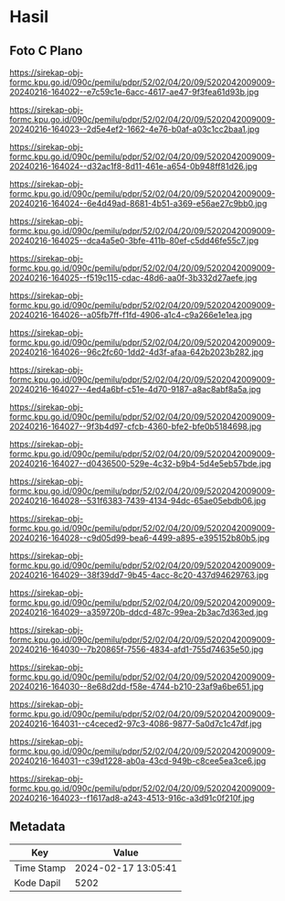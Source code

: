 # Hasil

## Foto C Plano

https://sirekap-obj-formc.kpu.go.id/090c/pemilu/pdpr/52/02/04/20/09/5202042009009-20240216-164022--e7c59c1e-6acc-4617-ae47-9f3fea61d93b.jpg

https://sirekap-obj-formc.kpu.go.id/090c/pemilu/pdpr/52/02/04/20/09/5202042009009-20240216-164023--2d5e4ef2-1662-4e76-b0af-a03c1cc2baa1.jpg

https://sirekap-obj-formc.kpu.go.id/090c/pemilu/pdpr/52/02/04/20/09/5202042009009-20240216-164024--d32ac1f8-8d11-461e-a654-0b948ff81d26.jpg

https://sirekap-obj-formc.kpu.go.id/090c/pemilu/pdpr/52/02/04/20/09/5202042009009-20240216-164024--6e4d49ad-8681-4b51-a369-e56ae27c9bb0.jpg

https://sirekap-obj-formc.kpu.go.id/090c/pemilu/pdpr/52/02/04/20/09/5202042009009-20240216-164025--dca4a5e0-3bfe-411b-80ef-c5dd46fe55c7.jpg

https://sirekap-obj-formc.kpu.go.id/090c/pemilu/pdpr/52/02/04/20/09/5202042009009-20240216-164025--f519c115-cdac-48d6-aa0f-3b332d27aefe.jpg

https://sirekap-obj-formc.kpu.go.id/090c/pemilu/pdpr/52/02/04/20/09/5202042009009-20240216-164026--a05fb7ff-f1fd-4906-a1c4-c9a266e1e1ea.jpg

https://sirekap-obj-formc.kpu.go.id/090c/pemilu/pdpr/52/02/04/20/09/5202042009009-20240216-164026--96c2fc60-1dd2-4d3f-afaa-642b2023b282.jpg

https://sirekap-obj-formc.kpu.go.id/090c/pemilu/pdpr/52/02/04/20/09/5202042009009-20240216-164027--4ed4a6bf-c51e-4d70-9187-a8ac8abf8a5a.jpg

https://sirekap-obj-formc.kpu.go.id/090c/pemilu/pdpr/52/02/04/20/09/5202042009009-20240216-164027--9f3b4d97-cfcb-4360-bfe2-bfe0b5184698.jpg

https://sirekap-obj-formc.kpu.go.id/090c/pemilu/pdpr/52/02/04/20/09/5202042009009-20240216-164027--d0436500-529e-4c32-b9b4-5d4e5eb57bde.jpg

https://sirekap-obj-formc.kpu.go.id/090c/pemilu/pdpr/52/02/04/20/09/5202042009009-20240216-164028--531f6383-7439-4134-94dc-65ae05ebdb06.jpg

https://sirekap-obj-formc.kpu.go.id/090c/pemilu/pdpr/52/02/04/20/09/5202042009009-20240216-164028--c9d05d99-bea6-4499-a895-e395152b80b5.jpg

https://sirekap-obj-formc.kpu.go.id/090c/pemilu/pdpr/52/02/04/20/09/5202042009009-20240216-164029--38f39dd7-9b45-4acc-8c20-437d94629763.jpg

https://sirekap-obj-formc.kpu.go.id/090c/pemilu/pdpr/52/02/04/20/09/5202042009009-20240216-164029--a359720b-ddcd-487c-99ea-2b3ac7d363ed.jpg

https://sirekap-obj-formc.kpu.go.id/090c/pemilu/pdpr/52/02/04/20/09/5202042009009-20240216-164030--7b20865f-7556-4834-afd1-755d74635e50.jpg

https://sirekap-obj-formc.kpu.go.id/090c/pemilu/pdpr/52/02/04/20/09/5202042009009-20240216-164030--8e68d2dd-f58e-4744-b210-23af9a6be651.jpg

https://sirekap-obj-formc.kpu.go.id/090c/pemilu/pdpr/52/02/04/20/09/5202042009009-20240216-164031--c4ceced2-97c3-4086-9877-5a0d7c1c47df.jpg

https://sirekap-obj-formc.kpu.go.id/090c/pemilu/pdpr/52/02/04/20/09/5202042009009-20240216-164031--c39d1228-ab0a-43cd-949b-c8cee5ea3ce6.jpg

https://sirekap-obj-formc.kpu.go.id/090c/pemilu/pdpr/52/02/04/20/09/5202042009009-20240216-164023--f1617ad8-a243-4513-916c-a3d91c0f210f.jpg


## Metadata

| Key        | Value               |
| ---------- | ------------------- |
| Time Stamp | 2024-02-17 13:05:41 |
| Kode Dapil | 5202                |




